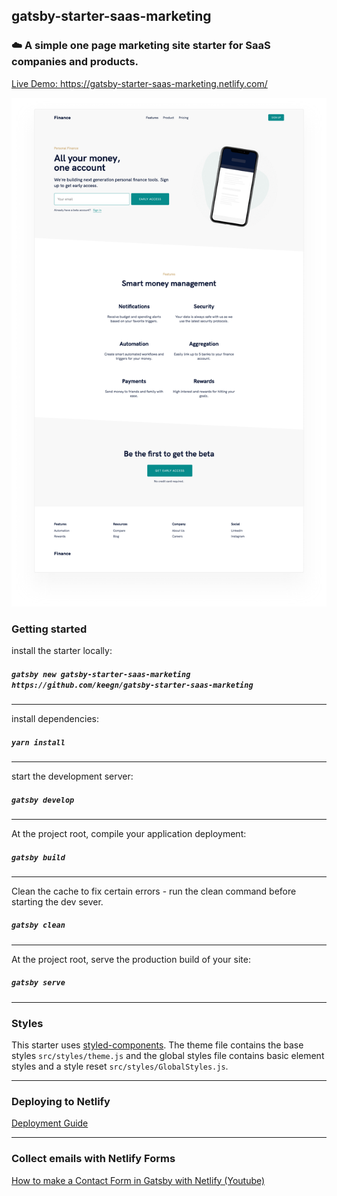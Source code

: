 ## gatsby-starter-saas-marketing

### ☁️ A simple one page marketing site starter for SaaS companies and products.

[Live Demo: https://gatsby-starter-saas-marketing.netlify.com/ ](https://gatsby-starter-saas-marketing.netlify.com/)

<img src="src/images/gatsby-starter-saas-marketing-full-page.png?raw=true" width="600" alt="Gatsby Starter Saas Marketing Full Screen Image"/>

### Getting started

install the starter locally:

##### `gatsby new gatsby-starter-saas-marketing https://github.com/keegn/gatsby-starter-saas-marketing`

---

install dependencies:

##### `yarn install`

---

start the development server:

##### `gatsby develop`

---

At the project root, compile your application deployment:

##### `gatsby build`

---

Clean the cache to fix certain errors - run the clean command before starting the dev sever.

##### `gatsby clean`

---

At the project root, serve the production build of your site:

##### `gatsby serve`

---

### Styles

This starter uses [styled-components](https://www.styled-components.com/). The theme file contains the base styles `src/styles/theme.js` and the global styles file contains basic element styles and a style reset `src/styles/GlobalStyles.js`.

---

### Deploying to Netlify

[Deployment Guide](http://gatsbyjs.org/docs/deploying-to-netlify)

---

### Collect emails with Netlify Forms

[How to make a Contact Form in Gatsby with Netlify (Youtube)](https://www.youtube.com/watch?v=hF7xJhzrr9s&feature=emb_title)
